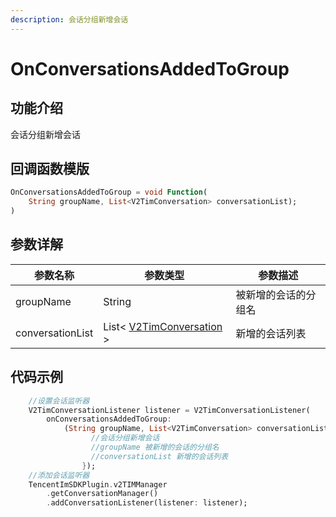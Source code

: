 ```yaml
---
description: 会话分组新增会话
---
```


# OnConversationsAddedToGroup

## 功能介绍

会话分组新增会话

## 回调函数模版

```dart
OnConversationsAddedToGroup = void Function(
    String groupName, List<V2TimConversation> conversationList);
)
```

## 参数详解

| 参数名称             | 参数类型                                                                       | 参数描述    |
| ---------------- | -------------------------------------------------------------------------- | ------- |
| groupName | String | 被新增的会话的分组名 |
| conversationList | List< [V2TimConversation](../keyClass/message/v2timconversation.md) > | 新增的会话列表 |

## 代码示例

```dart
    //设置会话监听器
    V2TimConversationListener listener = V2TimConversationListener(
        onConversationsAddedToGroup:
            (String groupName, List<V2TimConversation> conversationList) => {
                  //会话分组新增会话
                  //groupName 被新增的会话的分组名
                  //conversationList 新增的会话列表
                });
    //添加会话监听器
    TencentImSDKPlugin.v2TIMManager
        .getConversationManager()
        .addConversationListener(listener: listener);
```
